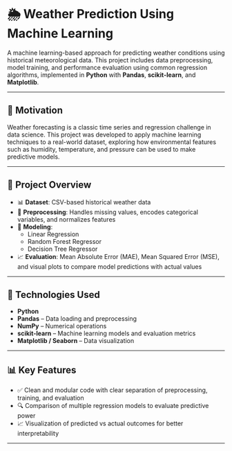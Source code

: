 # 🌦️ Weather Prediction Using Machine Learning

A machine learning-based approach for predicting weather conditions using historical meteorological data. This project includes data preprocessing, model training, and performance evaluation using common regression algorithms, implemented in **Python** with **Pandas**, **scikit-learn**, and **Matplotlib**.

---

## 🧩 Motivation

Weather forecasting is a classic time series and regression challenge in data science. This project was developed to apply machine learning techniques to a real-world dataset, exploring how environmental features such as humidity, temperature, and pressure can be used to make predictive models.

---

## 🧪 Project Overview

- 📊 **Dataset**: CSV-based historical weather data
- 🧹 **Preprocessing**: Handles missing values, encodes categorical variables, and normalizes features
- 🤖 **Modeling**:
  - Linear Regression
  - Random Forest Regressor
  - Decision Tree Regressor
- 📈 **Evaluation**: Mean Absolute Error (MAE), Mean Squared Error (MSE), and visual plots to compare model predictions with actual values

---

## 🧰 Technologies Used

- **Python**
- **Pandas** – Data loading and preprocessing
- **NumPy** – Numerical operations
- **scikit-learn** – Machine learning models and evaluation metrics
- **Matplotlib / Seaborn** – Data visualization

---

## 📊 Key Features

- ✅ Clean and modular code with clear separation of preprocessing, training, and evaluation
- 🔍 Comparison of multiple regression models to evaluate predictive power
- 📈 Visualization of predicted vs actual outcomes for better interpretability

---
